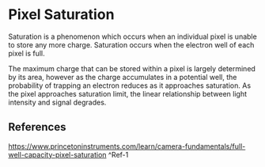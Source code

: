 # Pixel Saturation
Saturation is a phenomenon which occurs when an individual pixel is unable to store any more charge. Saturation occurs when the electron well of each pixel is full. 

The maximum charge that can be stored within a pixel is largely determined by its area, however as the charge accumulates in a potential well, the probability of trapping an electron reduces as it approaches saturation. As the pixel approaches saturation limit, the linear relationship between light intensity and signal degrades.

## References
https://www.princetoninstruments.com/learn/camera-fundamentals/full-well-capacity-pixel-saturation ^Ref-1